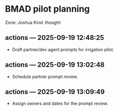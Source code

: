 # BMAD pilot planning
Zone: Joshua
Kind: thought

## actions — 2025-09-19 12:48:25
- Draft partner/dev agent prompts for irrigation pilot.

## actions — 2025-09-19 13:02:48
- Schedule partner prompt review.

## actions — 2025-09-19 13:09:49
- Assign owners and dates for the prompt review.
